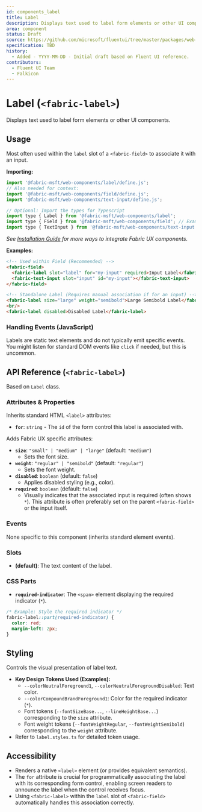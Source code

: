 ```yaml
---
id: components_label
title: Label
description: Displays text used to label form elements or other UI components.
area: component
status: Draft
source: https://github.com/microsoft/fluentui/tree/master/packages/web-components/src/label
specification: TBD
history:
  - Added - YYYY-MM-DD - Initial draft based on Fluent UI reference.
contributors:
  - Fluent UI Team
  - Falkicon
---
```


# Label (`<fabric-label>`)

Displays text used to label form elements or other UI components.

## Usage

Most often used within the `label` slot of a `<fabric-field>` to associate it with an input.

**Importing:**

```javascript
import '@fabric-msft/web-components/label/define.js';
// Also needed for context:
import '@fabric-msft/web-components/field/define.js';
import '@fabric-msft/web-components/text-input/define.js';

// Optional: Import the types for Typescript
import type { Label } from '@fabric-msft/web-components/label';
import type { Field } from '@fabric-msft/web-components/field'; // Example context type
import type { TextInput } from '@fabric-msft/web-components/text-input'; // Example input type
```

*See [Installation Guide](../../guides/installation.md) for more ways to integrate Fabric UX components.*

**Examples:**

```html
<!-- Used within Field (Recommended) -->
<fabric-field>
  <fabric-label slot="label" for="my-input" required>Input Label</fabric-label>
  <fabric-text-input slot="input" id="my-input"></fabric-text-input>
</fabric-field>

<!-- Standalone Label (Requires manual association if for an input) -->
<fabric-label size="large" weight="semibold">Large Semibold Label</fabric-label>
<br/>
<fabric-label disabled>Disabled Label</fabric-label>
```

### Handling Events (JavaScript)

Labels are static text elements and do not typically emit specific events. You might listen for standard DOM events like `click` if needed, but this is uncommon.

## API Reference (`<fabric-label>`)

Based on `Label` class.

### Attributes & Properties

Inherits standard HTML `<label>` attributes:

*   **`for`**: `string` - The `id` of the form control this label is associated with.

Adds Fabric UX specific attributes:

*   **`size`**: `"small" | "medium" | "large"` (default: `"medium"`)
    *   Sets the font size.
*   **`weight`**: `"regular" | "semibold"` (default: `"regular"`)
    *   Sets the font weight.
*   **`disabled`**: `boolean` (default: `false`)
    *   Applies disabled styling (e.g., color).
*   **`required`**: `boolean` (default: `false`)
    *   Visually indicates that the associated input is required (often shows `*`). This attribute is often preferably set on the parent `<fabric-field>` or the input itself.

### Events

None specific to this component (inherits standard element events).

### Slots

*   **(default)**: The text content of the label.

### CSS Parts

*   **`required-indicator`**: The `<span>` element displaying the required indicator (`*`).

```css
/* Example: Style the required indicator */
fabric-label::part(required-indicator) {
  color: red;
  margin-left: 2px;
}
```

## Styling

Controls the visual presentation of label text.

*   **Key Design Tokens Used (Examples):**
    *   `--colorNeutralForeground1`, `--colorNeutralForegroundDisabled`: Text color.
    *   `--colorCompoundBrandForeground1`: Color for the required indicator (`*`).
    *   Font tokens (`--fontSizeBase...`, `--lineHeightBase...`) corresponding to the `size` attribute.
    *   Font weight tokens (`--fontWeightRegular`, `--fontWeightSemibold`) corresponding to the `weight` attribute.
*   Refer to `label.styles.ts` for detailed token usage.

## Accessibility

*   Renders a native `<label>` element (or provides equivalent semantics).
*   The `for` attribute is crucial for programmatically associating the label with its corresponding form control, enabling screen readers to announce the label when the control receives focus.
*   Using `<fabric-label>` within the `label` slot of `<fabric-field>` automatically handles this association correctly. 